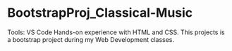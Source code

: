 # BootstrapProj_Classical-Music
Tools: VS Code Hands-on experience with HTML and CSS. This projects is a bootstrap project during my Web Development classes.
